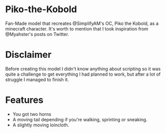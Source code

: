 # Piko-the-Kobold
Fan-Made model that recreates @SimplifyAM's OC, Piko the Kobold, as a minecraft character.
It's worth to mention that I took inspiration from @Myahster's posts on Twitter.

# Disclaimer
Before creating this model I didn't know anything about scripting so it was quite a challenge to get everything I had planned to work, but after a lot of struggle I managed to finish it.

# Features
* You got two horns
* A moving tail depending if you're walking, sprinting or sneaking.
* A slightly moving loincloth.
